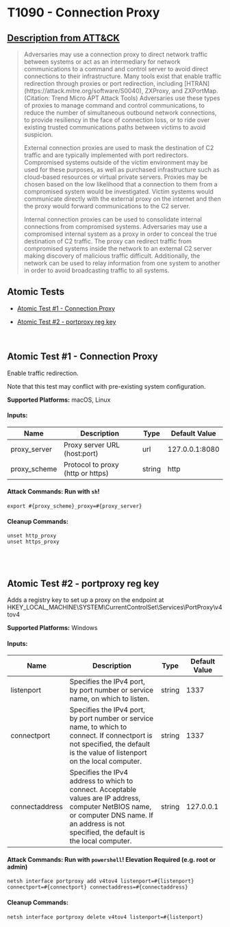# T1090 - Connection Proxy
## [Description from ATT&CK](https://attack.mitre.org/wiki/Technique/T1090)
<blockquote>Adversaries may use a connection proxy to direct network traffic between systems or act as an intermediary for network communications to a command and control server to avoid direct connections to their infrastructure. Many tools exist that enable traffic redirection through proxies or port redirection, including [HTRAN](https://attack.mitre.org/software/S0040), ZXProxy, and ZXPortMap. (Citation: Trend Micro APT Attack Tools) Adversaries use these types of proxies to manage command and control communications, to reduce the number of simultaneous outbound network connections, to provide resiliency in the face of connection loss, or to ride over existing trusted communications paths between victims to avoid suspicion.

External connection proxies are used to mask the destination of C2 traffic and are typically implemented with port redirectors. Compromised systems outside of the victim environment may be used for these purposes, as well as purchased infrastructure such as cloud-based resources or virtual private servers. Proxies may be chosen based on the low likelihood that a connection to them from a compromised system would be investigated. Victim systems would communicate directly with the external proxy on the internet and then the proxy would forward communications to the C2 server.

Internal connection proxies can be used to consolidate internal connections from compromised systems. Adversaries may use a compromised internal system as a proxy in order to conceal the true destination of C2 traffic. The proxy can redirect traffic from compromised systems inside the network to an external C2 server making discovery of malicious traffic difficult. Additionally, the network can be used to relay information from one system to another in order to avoid broadcasting traffic to all systems.</blockquote>

## Atomic Tests

- [Atomic Test #1 - Connection Proxy](#atomic-test-1---connection-proxy)

- [Atomic Test #2 - portproxy reg key](#atomic-test-2---portproxy-reg-key)


<br/>

## Atomic Test #1 - Connection Proxy
Enable traffic redirection.

Note that this test may conflict with pre-existing system configuration.

**Supported Platforms:** macOS, Linux


#### Inputs:
| Name | Description | Type | Default Value | 
|------|-------------|------|---------------|
| proxy_server | Proxy server URL (host:port) | url | 127.0.0.1:8080|
| proxy_scheme | Protocol to proxy (http or https) | string | http|


#### Attack Commands: Run with `sh`! 
```
export #{proxy_scheme}_proxy=#{proxy_server}
```

#### Cleanup Commands:
```
unset http_proxy
unset https_proxy
```





<br/>
<br/>

## Atomic Test #2 - portproxy reg key
Adds a registry key to set up a proxy on the endpoint at
HKEY_LOCAL_MACHINE\SYSTEM\CurrentControlSet\Services\PortProxy\v4tov4

**Supported Platforms:** Windows


#### Inputs:
| Name | Description | Type | Default Value | 
|------|-------------|------|---------------|
| listenport | Specifies the IPv4 port, by port number or service name, on which to listen. | string | 1337|
| connectport | Specifies the IPv4 port, by port number or service name, to which to connect. If connectport is not specified, the default is the value of listenport on the local computer. | string | 1337|
| connectaddress | Specifies the IPv4 address to which to connect. Acceptable values are IP address, computer NetBIOS name, or computer DNS name. If an address is not specified, the default is the local computer. | string | 127.0.0.1|


#### Attack Commands: Run with `powershell`!  Elevation Required (e.g. root or admin) 
```
netsh interface portproxy add v4tov4 listenport=#{listenport} connectport=#{connectport} connectaddress=#{connectaddress}
```

#### Cleanup Commands:
```
netsh interface portproxy delete v4tov4 listenport=#{listenport}
```





<br/>

